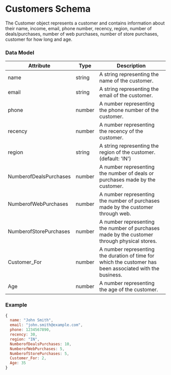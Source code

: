 # Customers Schema

The Customer object represents a customer and contains information about their name, income, email, phone number, recency, region, number of deals/purchases, number of web purchases, number of store purchases, customer for how long and age.

### Data Model

| Attribute              | Type   | Description                                                                                              |
| ---------------------- | ------ | -------------------------------------------------------------------------------------------------------- |
| name                   | string | A string representing the name of the customer.                                                          |
| email                  | string | A string representing the email of the customer.                                                         |
| phone                  | number | A number representing the phone number of the customer.                                                  |
| recency                | number | A number representing the recency of the customer.                                                       |
| region                 | string | A string representing the region of the customer. (default: 'IN')                                        |
| NumberofDealsPurchases | number | A number representing the number of deals or purchases made by the customer.                             |
| NumberofWebPurchases   | number | A number representing the number of purchases made by the customer through web.                          |
| NumberofStorePurchases | number | A number representing the number of purchases made by the customer through physical stores.              |
| Customer_For           | number | A number representing the duration of time for which the customer has been associated with the business. |
| Age                    | number | A number representing the age of the customer.                                                           |

### Example

```js copy
{
  name: "John Smith",
  email: "john.smith@example.com",
  phone: 1234567890,
  recency: 30,
  region: "IN",
  NumberofDealsPurchases: 10,
  NumberofWebPurchases: 5,
  NumberofStorePurchases: 5,
  Customer_For: 2,
  Age: 35
}
```
